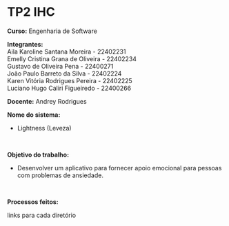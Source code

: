 # TP2 IHC

**Curso:** Engenharia de Software

**Integrantes:<br/>**
Aila Karoline Santana Moreira - 22402231<br/>
Emelly Cristina Grana de Oliveira - 22402234<br/>
Gustavo de Oliveira Pena - 22400271<br/>
João Paulo Barreto da Silva - 22402224<br/>
Karen Vitória Rodrigues Pereira - 22402225<br/>
Luciano Hugo Caliri Figueiredo - 22400266<br/>

**Docente:** Andrey Rodrigues

**Nome do sistema:**
- Lightness (Leveza)
<br>

**Objetivo do trabalho:**
- Desenvolver um aplicativo para fornecer apoio emocional para pessoas com problemas de ansiedade.
<br>

**Processos feitos:**

links para cada diretório
